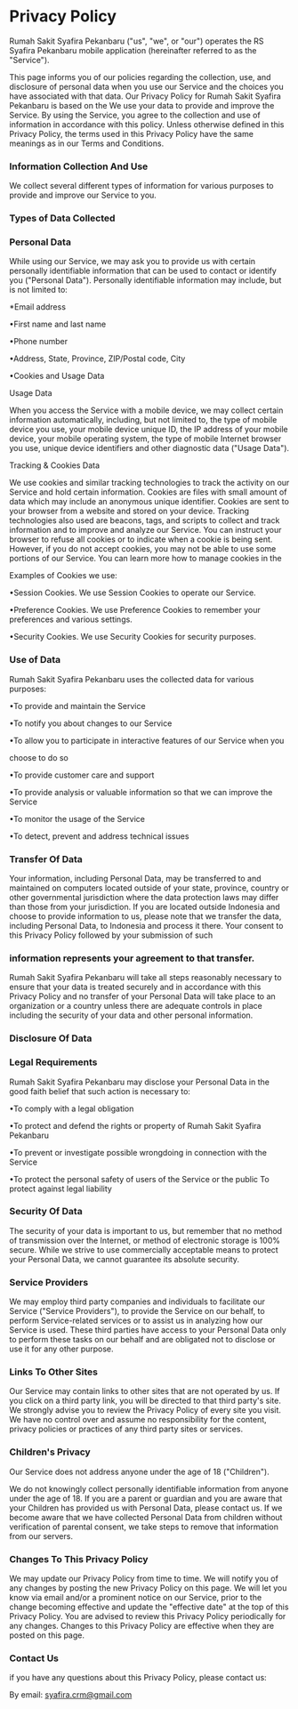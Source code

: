 # Privacy Policy  

Rumah Sakit Syafira Pekanbaru ("us", "we", or "our") operates the RS Syafira Pekanbaru mobile application (hereinafter referred to as the "Service"). 

This page informs you of our policies regarding the collection, use, and disclosure of personal data when you use our Service and the choices you have associated with that data. Our Privacy Policy for Rumah Sakit Syafira Pekanbaru is based on the We use your data to provide and improve the Service. By using the Service, you agree to the collection and use of information in accordance with this policy. Unless otherwise defined in this Privacy Policy, the terms used in this Privacy Policy have the same meanings as in our Terms and Conditions.

### Information Collection And Use

We collect several different types of information for various purposes to provide and improve our Service to you.

### Types of Data Collected
### Personal Data

While using our Service, we may ask you to provide us with certain personally identifiable information that can be used to contact or identify you ("Personal Data"). Personally identifiable information may include, but is not limited to:

*Email address

•First name and last name

•Phone number

•Address, State, Province, ZIP/Postal code, City

•Cookies and Usage Data

Usage Data

When you access the Service with a mobile device, we may collect certain information automatically, including, but not limited to, the type of mobile device you use, your mobile device unique ID, the IP address of your mobile device, your mobile operating system, the type of mobile Internet browser you use, unique device identifiers and other diagnostic data ("Usage Data").

Tracking & Cookies Data

We use cookies and similar tracking technologies to track the activity on our Service and hold certain information. Cookies are files with small amount of data which may include an anonymous unique identifier. Cookies are sent to your browser from a website and stored on your device. Tracking technologies also used are beacons, tags, and scripts to collect and track information and to improve and analyze our Service. You can instruct your browser to refuse all cookies or to indicate when a cookie is being sent. However, if you do not accept cookies, you may not be able to use some portions of our Service. You can learn more how to manage cookies in the

Examples of Cookies we use:

•Session Cookies. We use Session Cookies to operate our Service.

•Preference Cookies. We use Preference Cookies to remember your preferences and various settings.

•Security Cookies. We use Security Cookies for security purposes.

### Use of Data

Rumah Sakit Syafira Pekanbaru uses the collected data for various purposes:

•To provide and maintain the Service

•To notify you about changes to our Service

•To allow you to participate in interactive features of our Service when you

choose to do so

•To provide customer care and support

•To provide analysis or valuable information so that we can improve the Service

•To monitor the usage of the Service

•To detect, prevent and address technical issues

### Transfer Of Data

Your information, including Personal Data, may be transferred to and maintained on computers located outside of your state, province, country or other governmental jurisdiction where the data protection laws may differ than those from your jurisdiction. If you are located outside Indonesia and choose to provide information to us, please note that we transfer the data, including Personal Data, to Indonesia and process it there. Your consent to this Privacy Policy followed by your submission of such

### information represents your agreement to that transfer.

Rumah Sakit Syafira Pekanbaru will take all steps reasonably necessary to ensure that your data is treated securely and in accordance with this Privacy Policy and no transfer of your Personal Data will take place to an organization or a country unless there are adequate controls in place including the security of your data and other personal information.

### Disclosure Of Data

### Legal Requirements

Rumah Sakit Syafira Pekanbaru may disclose your Personal Data in the good faith belief that such action is necessary to:

•To comply with a legal obligation

•To protect and defend the rights or property of Rumah Sakit Syafira Pekanbaru

•To prevent or investigate possible wrongdoing in connection with the Service

•To protect the personal safety of users of the Service or the public To protect against legal liability

### Security Of Data

The security of your data is important to us, but remember that no method of transmission over the Internet, or method of electronic storage is 100% secure. While we strive to use commercially acceptable means to protect your Personal Data, we cannot guarantee its absolute security.

### Service Providers

We may employ third party companies and individuals to facilitate our Service ("Service Providers"), to provide the Service on our behalf, to perform Service-related services or to assist us in analyzing how our Service is used. These third parties have access to your Personal Data only to perform these tasks on our behalf and are obligated not to disclose or use it for any other purpose.

### Links To Other Sites

Our Service may contain links to other sites that are not operated by us. If you click on a third party link, you will be directed to that third party's site. We strongly advise you to review the Privacy Policy of every site you visit. We have no control over and assume no responsibility for the content, privacy policies or practices of any third party sites or services.

### Children's Privacy

Our Service does not address anyone under the age of 18 ("Children").

We do not knowingly collect personally identifiable information from anyone under the age of 18. If you are a parent or guardian and you are aware that your Children has provided us with Personal Data, please contact us. If we become aware that we have collected Personal Data from children without verification of parental consent, we take steps to remove that information from our servers.

### Changes To This Privacy Policy

We may update our Privacy Policy from time to time. We will notify you of any changes by posting the new Privacy Policy on this page. We will let you know via email and/or a prominent notice on our Service, prior to the change becoming effective and update the "effective date" at the top of this Privacy Policy. You are advised to review this Privacy Policy periodically for any changes. Changes to this Privacy Policy are effective when they are posted on this page.

### Contact Us

if you have any questions about this Privacy Policy, please contact us:

By email: syafira.crm@gmail.com
